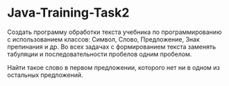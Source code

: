 # Java-Training-Task2
Создать программу обработки текста учебника по программированию с использованием классов: Символ, Слово, Предложение,
Знак препинания и др. Во всех задачах с формированием текста заменять табуляции и последовательности пробелов одним пробелом.

Найти такое слово в первом предложении, которого нет ни в одном из остальных предложений.
